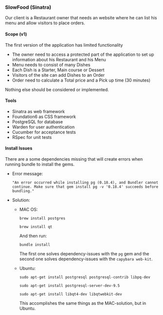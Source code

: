### SlowFood (Sinatra)

Our client is a Restaurant owner that needs an website where he can list his menu and allow visitors to place orders.

#### Scope (v1)

The first version of the application has limited functionality

* The owner need to access a protected part of the application to set up information about his Restaurant and his Menu
* Menu needs to consist of many Dishes
* Each Dish is a Starter, Main course or Dessert
* Visitors of the site can add Dishes to an Order
* Order need to calculate a Total price and a Pick up time (30 minutes)

Nothing else should be considered or implemented.

#### Tools
* Sinatra as web framework
* Foundation6 as CSS framework
* PostgreSQL for database
* Warden for user authentication
* Cucumber for acceptance tests
* RSpec for unit tests


#### Install Issues
There are a some dependencies missing that will create errors when running
bundle to install the gems.

* Error message:

  `"An error occurred while installing pg (0.18.4), and Bundler cannot continue.
   Make sure that gem install pg -v '0.18.4' succeeds before bundling."`

* Solution:

  * MAC OS:

    ```
    brew install postgres
    ```
    ```
    brew install qt
    ```

    And then run:

    ```
    bundle install
    ```

    The first one solves dependency-issues with the `pg` gem and the second one
    solves dependency-issues with the `capybara web-kit`.


  * Ubuntu:
    ```
    sudo apt-get install postgresql postgresql-contrib libpq-dev
    ```
    ```
    sudo apt-get install postgresql-server-dev-9.5
    ```
    ```
    sudo apt-get install libqt4-dev libqtwebkit-dev
    ```

    This accomplishes the same things as the MAC-solution, but in Ubuntu.
